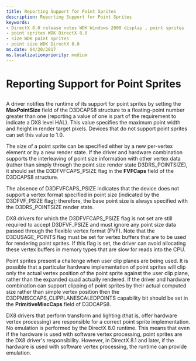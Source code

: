 ```yaml
---
title: Reporting Support for Point Sprites
description: Reporting Support for Point Sprites
keywords:
- DirectX 8.0 release notes WDK Windows 2000 display , point sprites
- point sprites WDK DirectX 8.0
- size WDK point sprites
- point size WDK DirectX 8.0
ms.date: 04/20/2017
ms.localizationpriority: medium
---
```


# Reporting Support for Point Sprites


## <span id="ddk_reporting_support_for_point_sprites_gg"></span><span id="DDK_REPORTING_SUPPORT_FOR_POINT_SPRITES_GG"></span>


A driver notifies the runtime of its support for point sprites by setting the **MaxPointSize** field of the D3DCAPS8 structure to a floating-point number greater than one (reporting a value of one is part of the requirement to indicate a DX8 level HAL). This value specifies the maximum point width and height in render target pixels. Devices that do not support point sprites can set this value to 1.0.

The size of a point sprite can be specified either by a new per-vertex element or by a new render state. If the driver and hardware combination supports the interleaving of point size information with other vertex data (rather than simply through the point size render state D3DRS\_POINTSIZE), it should set the D3DFVFCAPS\_PSIZE flag in the **FVFCaps** field of the D3DCAPS8 structure.

The absence of D3DFVFCAPS\_PSIZE indicates that the device does not support a vertex format specified in point size (indicated by the D3DFVF\_PSIZE flag); therefore, the base point size is always specified with the D3DRS\_POINTSIZE render state.

DX8 drivers for which the D3DFVFCAPS\_PSIZE flag is not set are still required to accept D3DFVF\_PSIZE and must ignore any point size data passed through the flexible vertex format (FVF). Note that the D3DUSAGE\_POINTS flag must be set for vertex buffers that are to be used for rendering point sprites. If this flag is set, the driver can avoid allocating these vertex buffers in memory types that are slow for reads into the CPU.

Point sprites present a challenge when user clip planes are being used. It is possible that a particular hardware implementation of point sprites will clip only the actual vertex position of the point sprite against the user clip plane, rather than the expanded quad actually rendered. If the driver and hardware combination can support clipping of point sprites by their actual computed size rather than simple vertex position then the D3DPMISCCAPS\_CLIPPLANESCALEDPOINTS capability bit should be set in the **PrimitiveMiscCaps** field of D3DCAPS8.

DX8 drivers that perform transform and lighting (that is, offer hardware vertex processing) are responsible for a correct point sprite implementation. No emulation is performed by the DirectX 8.0 runtime. This means that even if the hardware is used with software vertex processing, point sprites are the DX8 driver's responsibility. However, in DirectX 8.1 and later, if the hardware is used with software vertex processing, the runtime can provide emulation.

 

 






